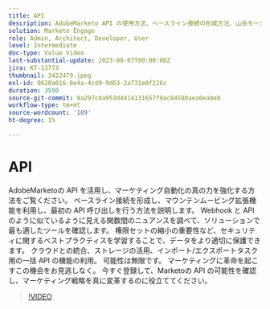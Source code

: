 ```yaml
---
title: API
description: AdobeMarketo API の使用方法、ベースライン接続の形成方法、山岳モーション拡張機能の利用方法および最初の API 呼び出し方法を説明します。 Webhook と API の違いについて説明し、ソリューションに最も適したツールを確認します。 権限セットの縮小を含む、セキュリティのベストプラクティスについて説明します。 クラウドとの統合、ストレージの活用、インポート/エクスポートタスク用の一括 API の機能の利用。
solution: Marketo Engage
role: Admin, Architect, Developer, User
level: Intermediate
doc-type: Value Video
last-substantial-update: 2023-08-07T00:00:00Z
jira: KT-13773
thumbnail: 3422479.jpeg
exl-id: 9620a016-8e4a-4cd9-9d63-2a731e0f226c
duration: 3550
source-git-commit: 9a297cda953d4414131657f9ac84580aea0eabeb
workflow-type: tm+mt
source-wordcount: '189'
ht-degree: 1%

---
```


# API

AdobeMarketoの API を活用し、マーケティング自動化の真の力を強化する方法をご覧ください。 ベースライン接続を形成し、マウンテンムービング拡張機能を利用し、最初の API 呼び出しを行う方法を説明します。 Webhook と API のように似ているように見える関数間のニュアンスを調べて、ソリューションで最も適したツールを確認します。 権限セットの縮小の重要性など、セキュリティに関するベストプラクティスを学習することで、データをより適切に保護できます。 クラウドとの統合、ストレージの活用、インポート/エクスポートタスク用の一括 API の機能の利用。 可能性は無限です。 マーケティングに革命を起こすこの機会をお見逃しなく。 今すぐ登録して、Marketoの API の可能性を確認し、マーケティング戦略を真に変革するのに役立ててください。

>[!VIDEO](https://video.tv.adobe.com/v/3422479/?learn=on)

